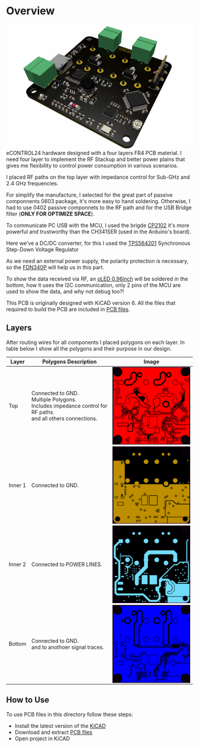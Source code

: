 # Overview
<img src="/Images/econtrol_3Da.PNG" alt="PCB 3D View" width="500" align="right"/>

eCONTROL24 hardware designed with a four layers FR4 PCB material. I need four layer to implement the RF Stackup and better power plains that gives me flexibility to control power consumption in various scenarios.

I placed RF paths on the top layer with impedance control for Sub-GHz and 2.4 GHz frequencies.

For simplify the manufacture, I selected for the great part of passive componnents 0603 package, it's more easy to hand soldering. Otherwise, I had to use 0402 passive componnets to the RF path and for the USB Bridge filter (**ONLY FOR OPTIMIZE SPACE**).<br />

To communicate PC USB with the MCU, I used the brigde [CP2102](https://www.silabs.com/documents/public/data-sheets/cp2102n-datasheet.pdf) it's more powerful and trustworthy than the CH341SER (used in the Arduino's board).<br />

Here we've a DC/DC converter, for this I used the [TPS564201](https://www.ti.com/lit/ds/symlink/tps564201.pdf?ts=1647973921264&ref_url=https%253A%252F%252Fwww.ti.com%252Fproduct%252FTPS564201%253FkeyMatch%253DTPS564201DDCR%2526tisearch%253Dsearch-everything%2526usecase%253DOPN)  Synchronous Step-Down Voltage Regulator <br />

As we need an external power supply, the polarity protection is necessary, so the [FDN340P](https://www.onsemi.com/pdf/datasheet/fdn340p-d.pdf) will help us in this part.

To show the data received via RF, an [oLED 0.96inch](https://www.vishay.com/docs/37902/oled128o064dbpp3n00000.pdf) will be soldered in the bottom, how it uses the I2C communication, only 2 pins of the MCU are used to show the data, and why not debug too?!

This PCB is originally designed with KiCAD version 6. All the files that required to build the PCB are included in [PCB files](/hardware/Receiver/PCB_Files).

## Layers
After routing wires for all components I placed polygons on each layer. In table below I show all the polygons and their purpose in our design.

| Layer       | Polygons Description |Image  |
| ----------- | ------------------- |-------|
| Top | Connected to GND.<br /> Multiple Polygons.<br /> Includes impedance control for RF paths.<br />and all others connections. | <img src="/Images/econtrol_top.PNG" alt="Top Layer Polygon" width="300" align="center"/>|
| Inner 1 | Connected to GND. | <img src="/Images/econtrol_mid1.PNG" alt="Inner Layer 1 Polygon" width="300" align="center"/>|
| Inner 2 | Connected to POWER LINES. | <img src="/Images/econtrol_mid2.PNG" alt="Inner Layer 2 Polygon" width="300" align="center"/>|
| Bottom | Connected to GND.<br />and to anothoer signal traces. | <img src="/Images/econtrol_bottom.PNG" alt="Bottom Layer Polygon" width="300" align="center"/>|

## How to Use
To use PCB files in this directory follow these steps:
- Install the latest version of the [KiCAD](https://www.kicad.org/download/)
- Download and extract [PCB files](/hardware/Receiver/PCB_Files)
- Open project in KiCAD

